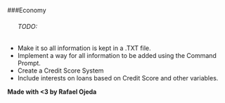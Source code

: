###Economy
<ul>
    <h6>TODO:</h6>
    <li>Make it so all information is kept in a .TXT file.</li>
    <li>Implement a way for all information to be added using the Command Prompt.</li>
    <li>Create a Credit Score System</li>
    <li>Include interests on loans based on Credit Score and other variables.</li>
</ul>
<b>Made with <3 by Rafael Ojeda</b>